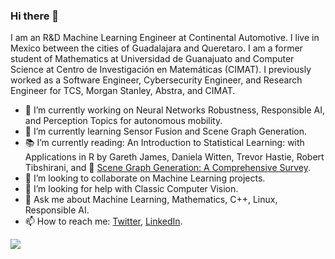 ### Hi there 👋

<!--
**cesar-magana/cesar-magana** is a ✨ _special_ ✨ repository because its `README.md` (this file) appears on your GitHub profile.-->


I am an R&D Machine Learning Engineer at Continental Automotive. I live in Mexico between the cities of Guadalajara and Queretaro. I am a former student of Mathematics at Universidad de Guanajuato and Computer Science at Centro de Investigación en Matemáticas (CIMAT). I previously worked as a Software Engineer, Cybersecurity Engineer, and Research Engineer for TCS, Morgan Stanley, Abstra, and CIMAT.

- 🔭 I’m currently working on Neural Networks Robustness, Responsible AI, and Perception Topics for autonomous mobility.
- 🌱 I’m currently learning Sensor Fusion and Scene Graph Generation.
- 📚 I’m currently reading: An Introduction to Statistical Learning: with Applications in R by Gareth James, Daniela Witten, Trevor Hastie, Robert Tibshirani, and 📝 [Scene Graph Generation: A Comprehensive Survey]([https://arxiv.org/abs/2101.05307](http://arxiv.org/abs/2201.00443)).
- 👯 I’m looking to collaborate on Machine Learning projects.
- 🤔 I’m looking for help with Classic Computer Vision.
- 💬 Ask me about Machine Learning, Mathematics, C++, Linux, Responsible AI.
- 📫 How to reach me: [Twitter](https://twitter.com/cesar_magana), [LinkedIn](https://www.linkedin.com/in/cesarmagana/).

![](https://komarev.com/ghpvc/?username=cesar-magana)
